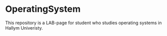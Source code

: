 # OperatingSystem
This repository is a LAB-page for student who studies operating systems in Hallym Univeristy.
